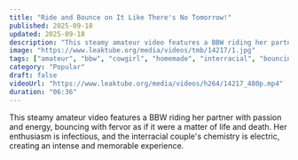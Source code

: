 ```yaml
---
title: "Ride and Bounce on It Like There's No Tomorrow!"
published: 2025-09-18
updated: 2025-09-18
description: "This steamy amateur video features a BBW riding her partner with passion and energy, bouncing with fervor as if it were a matter of life and death. Her enthusiasm is infectious, and the interracial couple's chemistry is electric, creating an intense and memorable experience."
image: "https://www.leaktube.org/media/videos/tmb/14217/1.jpg"
tags: ["amateur", "bbw", "cowgirl", "homemade", "interracial", "bouncing", "life", "life like", "like", "mobiles", "new to", "see through"]
category: "Popular"
draft: false
videoUrl: "https://www.leaktube.org/media/videos/h264/14217_480p.mp4"
duration: "06:36"
---
```


This steamy amateur video features a BBW riding her partner with passion and energy, bouncing with fervor as if it were a matter of life and death. Her enthusiasm is infectious, and the interracial couple's chemistry is electric, creating an intense and memorable experience.
